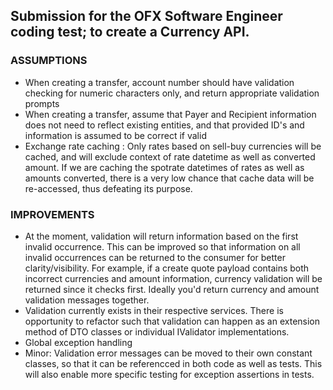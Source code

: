 ## Submission for the OFX Software Engineer coding test; to create a Currency API.

### ASSUMPTIONS
- When creating a transfer, account number should have validation checking for numeric characters only, and return appropriate validation prompts
- When creating a transfer, assume that Payer and Recipient information does not need to reflect existing entities, and that provided ID's and information is assumed to be correct if valid
- Exchange rate caching : Only rates based on sell-buy currencies will be cached, and will exclude context of rate datetime as well as converted amount. If we are caching the spotrate datetimes of rates as well as amounts converted, there is a very low chance that cache data will be re-accessed, thus defeating its purpose.

### IMPROVEMENTS
- At the moment, validation will return information based on the first invalid occurrence. This can be improved so that information on all invalid occurrences can be returned to the consumer for better clarity/visibility. For example, if a create quote payload contains both incorrect currencies and amount information, currency validation will be returned since it checks first. Ideally you'd return currency and amount validation messages together.
- Validation currently exists in their respective services. There is opportunity to refactor such that validation can happen as an extension method of DTO classes or individual IValidator implementations.
- Global exception handling
- Minor: Validation error messages can be moved to their own constant classes, so that it can be referencced in both code as well as tests. This will also enable more specific testing for exception assertions in tests.
